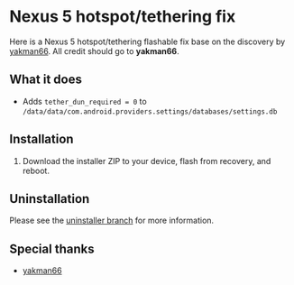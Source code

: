 Nexus 5 hotspot/tethering fix
=============================

Here is a Nexus 5 hotspot/tethering flashable fix base on the discovery by [yakman66](http://forum.xda-developers.com/showthread.php?p=47203432#post47203432). All credit should go to **yakman66**.

## What it does
* Adds ```tether_dun_required = 0``` to ```/data/data/com.android.providers.settings/databases/settings.db```

## Installation
1. Download the installer ZIP to your device, flash from recovery, and reboot.

## Uninstallation
Please see the [uninstaller branch](https://github.com/marcandrews/hammerhead-hotspot-fix/tree/uninstaller) for more information.

## Special thanks
* [yakman66](http://forum.xda-developers.com/showthread.php?p=47203432#post47203432)
